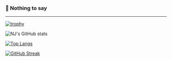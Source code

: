 ### 👋 Nothing to say

<!--
**chainlito/chainlito** is a ✨ _special_ ✨ repository because its `README.md` (this file) appears on your GitHub profile.

Here are some ideas to get you started:

- 🔭 I’m currently working on ...
- 🌱 I’m currently learning ...
- 👯 I’m looking to collaborate on ...
- 🤔 I’m looking for help with ...
- 💬 Ask me about ...
- 📫 How to reach me: ...
- 😄 Pronouns: ...
- ⚡ Fun fact: ...
-->


-----------------------------------------------------------------------------------------------------
[![trophy](https://github-profile-trophy.vercel.app/?username=chainlito&theme=nord&title=MultipleLang,Repo,Commits,PR,Follower)](https://github.com/ryo-ma/github-profile-trophy)

![NJ's GitHub stats](https://github-readme-stats.vercel.app/api?username=chainlito&show_icons=true&theme=tokyonight)

[![Top Langs](https://github-readme-stats.vercel.app/api/top-langs/?username=chainlito&layout=compact&langs_count=8&theme=tokyonight)](https://github.com/anuraghazra/github-readme-stats)

[![GitHub Streak](http://github-readme-streak-stats.herokuapp.com?user=chainlito&theme=tokyonight&hide_border=true&date_format=M%20j%5B%2C%20Y%5D)](https://git.io/streak-stats)

